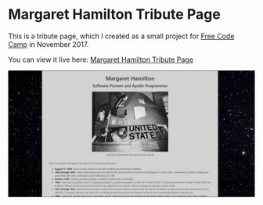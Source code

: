 Margaret Hamilton Tribute Page
===============

This is a tribute page, which I created as a small project for [Free Code Camp](https://www.freecodecamp.org/) in November 2017.

You can view it live here: [Margaret Hamilton Tribute Page](https://jlollis.github.io/fcc-tribute/)

![screenshot](https://github.com/jlollis/fcc-tribute/blob/master/screenshot.jpg)
